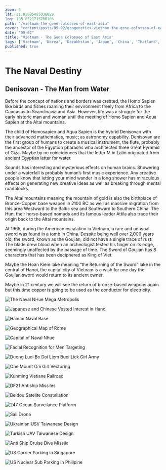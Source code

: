 ```yaml
--- 
zoom: 6
lat: 21.02885485036829
lng: 105.8521715786106
path: "/vietnam-the-gene-colosseo-of-east-asia"
cover: "content/posts/09-02/geogenetics-vietnam-the-gene-colosseo-of-east-asia.png"
date: "09-02"
title: "Vietnam - The Gene Colosseo of East Asia"
tags: ['Vietnam', 'Korea', 'Kazakhstan', 'Japan', 'China', 'Thailand', 'Copper', 'Bronzed Age', 'Aquasapien', 'Denisovan', 'Attila the Hun','GeoGenetics','Geographics', 'Genetics','Spyman World']    
published: true
---
```

# The Naval Destiny
## Denisovan - The Man from Water

Before the concept of nations and borders was created, the Homo Sapien like birds and fishes roaming their environment freely from Africa to the Caucasus to Scandinavia and Asia. However, life was a struggle for the early historic man and woman until the meeting of Homo Sapien and Aqua Sapien at the Altai mountains. 

The child of Homosapien and Aqua Sapien is the hybrid Denisovan with their advanced mathematics, music; as astronomy capability. Denisovan are the first group of humans to create a musical instrument, the flute, probably the ancestor of the Egyption pharaohs who architected three Great Pyramid of Giza. Maybe by no coincidences that the letter M in Latin originated from ancient Egyptian letter for water. 

Sounds has interesting and mysterious effects on human brains. Showering under a waterfall is probably human’s first music experience. Any creative people know that letting your mind wander in a long shower has miraculous effects on generating new creative ideas as well as breaking through mental roadblocks.

The Altai mountains meaning the mountain of gold is also the birthplace of Bronze-Copper base weapon in 2100 BC as well as massive migration from this area Westward to the Baltic sea and Southward to Southern China. The Hun, their horse-based nomads and its famous leader Attila also trace their origin back to the Altai mountains.

At 1965, during the American escalation in Vietnam, a rare and unusual sword was found in a tomb in China. Despite being well over 2,000 years old, the sword, known as the Goujian, did not have a single trace of rust. The blade drew blood when an archeologist tested his finger on its edge, seemingly unaffected by the passage of time. The Sword of Goujian has 8 characters that has been deciphered as King of Viet.

Maybe the Hoan Kiem lake meaning “the Returning of the Sword” lake in the central of Hanoi, the capital city of Vietnam is a wish for one day the Goujian sword would return to its ancient owner. 

Maybe in 21 century we will see the return of bronze-based weapons again but this time copper is going to be used as the conductor for electricity. 

![The Naval NHue Mega Metropolis](https://storage.googleapis.com/spykman-world/Naval%20Nhue%20Mega%20Capital.png)

![Japanese and Chinese Vested Interest in Hanoi](https://storage.googleapis.com/spykman-world/Japanese%20and%20Chinese%20Vested%20Interest%20in%20Vietnam.png)

![Hainan Naval Base](https://storage.googleapis.com/spykman-world/Nuclear%20Sub%20Base%20in%20Hainan.png)

![Geographical Map of Rome](https://storage.googleapis.com/spykman-world/Geographical_Map_of_Rome.png)

![Capital of Naval Nhue](https://storage.googleapis.com/spykman-world/The_Capital_of_Naval_Nhue.png)

![Facial Recognition for Men Targeting](https://storage.googleapis.com/spykman-world/Facial_Recognition_For_Men_Targeting.png)

![Duong Luoi Bo Doi Liem Buoi Lick Girl Army](https://storage.googleapis.com/spykman-world/Doi_Liem_Buoi_Beef_Tougue_Lick_Girl.png)

![One Mount Om Girl Vectoring](https://storage.googleapis.com/spykman-world/OM_Girl_Vectoring.png)

![Kunming Vietiane Railroad](https://storage.googleapis.com/spykman-world/Kunming_Vientiane_Railway.png)

![DF21 Antiship Missiles](https://storage.googleapis.com/spykman-world/df21_antiship_ballistic_missile.png)

![Beidou Satelite Constellation](https://storage.googleapis.com/spykman-world/Space-base%20Ocean%20Survailance.png)

![247 Ocean Surveilance Platform](https://storage.googleapis.com/spykman-world/247%20Ocean%20Survailance%20Platform.png)

![Sail Drone](https://storage.googleapis.com/spykman-world/Sail%20Drone.png)

![Ukrainian USV Taiwanese Design](https://storage.googleapis.com/spykman-world/Ukraine_USV_Taiwanese_Design.png)

![Turkish UAV Taiwanese Design](https://storage.googleapis.com/spykman-world/Bayrakta_Taiwanese_Design.png)

![Anti Ship Cruise Dive Missile](https://storage.googleapis.com/spykman-world/Antiship%20Cruise%20Dive%20Missile.png)

![US Carrier Parking in Singapore](https://storage.googleapis.com/spykman-world/US%20Nuclear%20Carrier%20Parking%20in%20Singapore.png)

![US Nuclear Sub Parking in Philipine](https://storage.googleapis.com/spykman-world/US%20Nuclear%20Sub%20Parking%20in%20Philippine.png)
